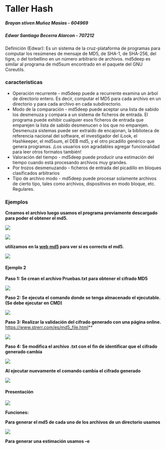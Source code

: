 # Taller Hash

##### Brayan stiven Muñoz Masias - 604969
##### Edwar Santiago Becerra Alarcon - 707212

Definición (Edwar): Es un sistema de la cruz-plataforma de programas para computar los resúmenes de mensaje de MD5, de SHA-1, de SHA-256, del tigre, o del torbellino en un número arbitrario de archivos. md5deep es similar al programa de md5sum encontrado en el paquete del GNU Coreutils. 
### caracteristicas
- Operación recurrente - md5deep puede a recurrente examina un árbol de directorio entero. Es decir, computar el MD5 para cada archivo en un directorio y para cada archivo en cada subdirectorio. 
- Modo de la comparación - md5deep puede aceptar una lista de sabido los desmenuza y compara a un sistema de ficheros de entrada. El programa puede exhibir cualquier esos ficheros de entrada que emparejen la lista de sabido desmenucen o los que no emparejen. Desmenuza sistemas puede ser extraído de encajonan, la biblioteca de referencia nacional del software, el investigador del iLook, el Hashkeeper, el md5sum, el DEB md5, y el otro picadillo genérico que genera programas. ¡Los usuarios son agradables agregar funcionalidad para leer otros formatos también! 
- Valoración del tiempo - md5deep puede producir una estimación del tiempo cuando está procesando archivos muy grandes. 
- Por trozos desmenuzando - ficheros de entrada del picadillo en bloques clasificados arbitrarios 
- Tipo de archivo modo - md5deep puede procesar solamente archivos de cierto tipo, tales como archivos, dispositivos en modo bloque, etc. Regulares. 

### Ejemplos

**Creamos el archivo luego usamos el programa previamente descargado para poder el obtener el md5.**

![](https://i.im.ge/2022/09/02/OYtRz8.1.png) 

![](https://i.im.ge/2022/09/02/OYt8yX.2.png) 

**utilizamos en la [web md5](https://www.strerr.com/es/md5_file.html "web md5") para ver si es correcto el md5.**

![](https://i.im.ge/2022/09/02/OYtzU4.3.png) 

#### Ejemplo 2

**Paso 1: Se crean el archivo Pruebas.txt para obtener el cifrado MD5**

![](https://i.im.ge/2022/09/02/OYtHYC.4.png) 

**Paso 2: Se ejecuta el comando donde se tenga almacenado el ejecutable. (Se debe ejecutar en CMD)**

![](https://i.im.ge/2022/09/02/OYtpBq.5.png) 

**Paso 3: Realizar la validación del cifrado generado con una página online.** https://www.strerr.com/es/md5_file.html**

![](https://i.im.ge/2022/09/02/OYtZOh.6.png) 

**Paso 4: Se modifica el archivo .txt con el fin de identificar que el cifrado generado cambia**

![](https://i.im.ge/2022/09/02/OYtgs9.7.png) 

**Al ejecutar nuevamente el comando cambia el cifrado generado**

![](https://i.im.ge/2022/09/02/OYtb4K.8.png) 

#### Presentación 

![](https://i.im.ge/2022/09/02/OYtVWY.9.png) 

**Funciones:**

**Para generar el md5 de cada uno de los archivos de un directorio usamos**

![](https://i.im.ge/2022/09/02/OYtkoD.10.png) 

**Para generar una estimación  usamos –e**
